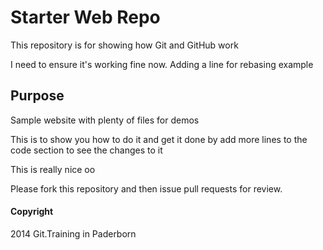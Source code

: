 # Starter Web Repo

This repository is for showing how Git and GitHub work

I need to ensure it's working fine now. Adding a line for rebasing example

## Purpose

Sample website with plenty of files for demos

This is to show you how to do it and get it done by add more lines
to the code section to see the changes to it 

This is really nice oo

Please fork this repository and then issue pull requests for review.

#### Copyright 

2014 Git.Training in Paderborn